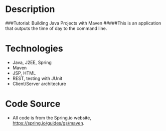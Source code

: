 # Description
###Tutorial: Building Java Projects with Maven
#####This is an application that outputs the time of day to the command line.

# Technologies
* Java, J2EE, Spring
* Maven
* JSP, HTML
* REST, testing with JUnit
* Client/Server architecture

# Code Source
* All code is from the Spring.io website, https://spring.io/guides/gs/maven.
